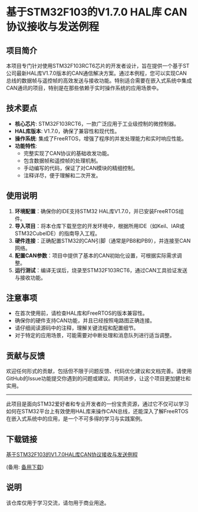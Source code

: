 # 基于STM32F103的V1.7.0 HAL库 CAN协议接收与发送例程

## 项目简介

本项目专门针对使用STM32F103RCT6芯片的开发者设计，旨在提供一个基于ST公司最新HAL库V1.7.0版本的CAN通信解决方案。通过本例程，您可以实现CAN总线的数据帧与遥控帧的高效发送与接收功能。特别适合需要在嵌入式系统中集成CAN通讯的项目，特别是在那些依赖于实时操作系统的应用场景中。

## 技术要点

- **核心芯片**: STM32F103RCT6，一款广泛应用于工业级控制的微控制器。
- **HAL库版本**: V1.7.0，确保了兼容性和现代性。
- **操作系统**: 集成了FreeRTOS，增强了程序的并发处理能力和实时响应性能。
- **功能特性**:
    - 完整实现了CAN协议的基础收发功能。
    - 包含数据帧和遥控帧的处理机制。
    - 手动编写的代码，保证了对CAN模块的精细控制。
    - 注释详尽，便于理解和二次开发。
    
## 使用说明

1. **环境配置**：确保你的IDE支持STM32 HAL库V1.7.0，并已安装FreeRTOS组件。
2. **导入项目**：将本仓库下载至您的开发环境中，根据所用IDE（如Keil、IAR或STM32CubeIDE）的指南导入工程。
3. **硬件连接**：正确配置STM32的CAN引脚（通常是PB8和PB9），并连接至CAN网络。
4. **配置CAN参数**：项目中提供了基本的CAN初始化设置，可根据实际需求调整。
5. **运行测试**：编译无误后，烧录至STM32F103RCT6，通过CAN工具验证发送与接收功能。

## 注意事项

- 在首次使用前，请检查HAL库和FreeRTOS的版本兼容性。
- 确保你的硬件支持CAN功能，并且已经按照电路图正确连接。
- 请仔细阅读源码中的注释，理解关键流程和配置细节。
- 对于特定的应用场景，可能需要对中断处理和消息队列进行适当调整。

## 贡献与反馈

欢迎任何形式的贡献，包括但不限于问题反馈、代码优化建议和文档完善。请使用GitHub的Issue功能提交你遇到的问题或建议。共同进步，让这个项目更加健壮和实用。

---

此项目是面向STM32爱好者和专业开发者的一份宝贵资源，通过它不仅可以学习如何在STM32平台上有效使用HAL库来操作CAN总线，还能深入了解FreeRTOS在嵌入式系统中的应用，是一个不可多得的学习与实践案例。

## 下载链接
[基于STM32F103的V1.7.0HAL库CAN协议接收与发送例程](https://pan.quark.cn/s/ef577e85c4e3) 

(备用: [备用下载](https://pan.baidu.com/s/1yCeUkbeDjHWgR58UJOx2YA?pwd=1234))

## 说明

该仓库仅用于学习交流，请勿用于商业用途。
